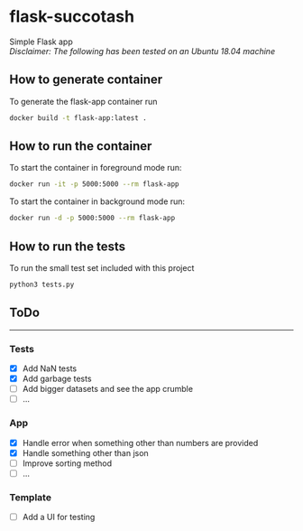 # flask-succotash
Simple Flask app \
*Disclaimer: The following has been tested on an Ubuntu 18.04 machine*

## How to generate container
To generate the flask-app container run
```bash
docker build -t flask-app:latest .
```

## How to run the container
To start the container in foreground mode run:
```bash
docker run -it -p 5000:5000 --rm flask-app
```

To start the container in background mode run:
```bash
docker run -d -p 5000:5000 --rm flask-app
```

## How to run the tests
To run the small test set included with this project
```bash
python3 tests.py
```

## ToDo
---
### Tests
- [x] Add NaN tests
- [x] Add garbage tests
- [ ] Add bigger datasets and see the app crumble
- [ ] ...
### App
- [x] Handle error when something other than numbers are provided
- [x] Handle something other than json
- [ ] Improve sorting method
- [ ] ...
### Template
- [ ] Add a UI for testing
